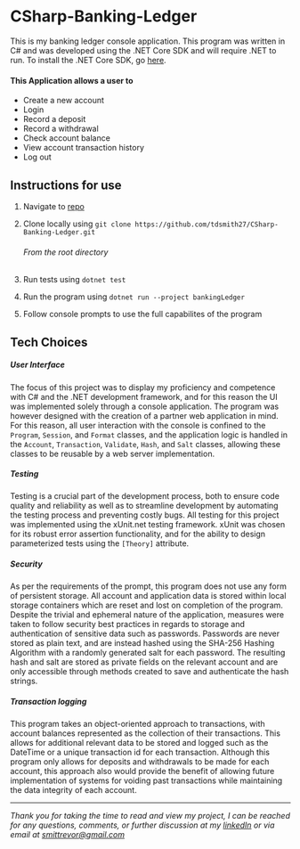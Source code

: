 # CSharp-Banking-Ledger
This is my banking ledger console application. This program was written in C# and was developed using the .NET Core SDK and will require .NET to run. To install the .NET Core SDK, go [here](https://dotnet.microsoft.com/download).
#### This Application allows a user to
* Create a new account
* Login
* Record a deposit
* Record a withdrawal
* Check account balance
* View account transaction history
* Log out


## Instructions for use   
1. Navigate to [repo](https://github.com/tdsmith27/CSharp-Banking-Ledger)
2. Clone locally using `git clone https://github.com/tdsmith27/CSharp-Banking-Ledger.git`

   ###### From the root directory
3. Run tests using `dotnet test`
4. Run the program using `dotnet run --project bankingLedger`
5. Follow console prompts to use the full capabilites of the program


## Tech Choices

##### User Interface
The focus of this project was to display my proficiency and competence with C# and the .NET development framework, and for this reason the UI was implemented solely through a console application. The program was however designed with the creation of a partner web application in mind. For this reason, all user interaction with the console is confined to the `Program`, `Session`, and `Format` classes, and the application logic is handled in the `Account`, `Transaction`, `Validate`, `Hash`, and `Salt` classes, allowing these classes to be reusable by a web server implementation.

##### Testing
Testing is a crucial part of the development process, both to ensure code quality and reliability as well as to streamline development by automating the testing process and preventing costly bugs. All testing for this project was implemented using the xUnit.net testing framework. xUnit was chosen for its robust error assertion functionality, and for the ability to design parameterized tests using the `[Theory]` attribute.

##### Security
As per the requirements of the prompt, this program does not use any form of persistent storage. All account and application data is stored within local storage containers which are reset and lost on completion of the program. Despite the trivial and ephemeral nature of the application, measures were taken to follow security best practices in regards to storage and authentication of sensitive data such as passwords. Passwords are never stored as plain text, and are instead hashed using the SHA-256 Hashing Algorithm with a randomly generated salt for each password. The resulting hash and salt are stored as private fields on the relevant account and are only accessible through methods created to save and authenticate the hash strings.

##### Transaction logging
This program takes an object-oriented approach to transactions, with account balances represented as the collection of their transactions. This allows for additional relevant data to be stored and logged such as the DateTime or a unique transaction id for each transaction. Although this program only allows for deposits and withdrawals to be made for each account, this approach also would provide the benefit of allowing future implementation of systems for voiding past transactions while maintaining the data integrity of each account.

---

*Thank you for taking the time to read and view my project, I can be reached for any questions, comments, or further discussion at my [linkedIn](https://www.linkedin.com/in/trevorsmithdev/) or via email at smittrevor@gmail.com*
